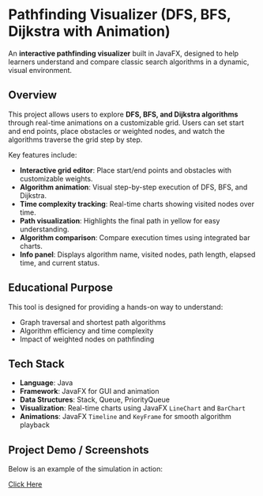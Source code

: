 # Pathfinding Visualizer (DFS, BFS, Dijkstra with Animation)

An **interactive pathfinding visualizer** built in JavaFX, designed to help learners understand and compare classic search algorithms in a dynamic, visual environment.

## Overview

This project allows users to explore **DFS, BFS, and Dijkstra algorithms** through real-time animations on a customizable grid. Users can set start and end points, place obstacles or weighted nodes, and watch the algorithms traverse the grid step by step.

Key features include:

- **Interactive grid editor**: Place start/end points and obstacles with customizable weights.  
- **Algorithm animation**: Visual step-by-step execution of DFS, BFS, and Dijkstra.  
- **Time complexity tracking**: Real-time charts showing visited nodes over time.  
- **Path visualization**: Highlights the final path in yellow for easy understanding.  
- **Algorithm comparison**: Compare execution times using integrated bar charts.  
- **Info panel**: Displays algorithm name, visited nodes, path length, elapsed time, and current status.  

## Educational Purpose

This tool is designed for providing a hands-on way to understand:

- Graph traversal and shortest path algorithms  
- Algorithm efficiency and time complexity  
- Impact of weighted nodes on pathfinding  

## Tech Stack

- **Language**: Java  
- **Framework**: JavaFX for GUI and animation  
- **Data Structures**: Stack, Queue, PriorityQueue  
- **Visualization**: Real-time charts using JavaFX `LineChart` and `BarChart`  
- **Animations**: JavaFX `Timeline` and `KeyFrame` for smooth algorithm playback  

## Project Demo / Screenshots
Below is an example of the simulation in action:
 
[Click Here](screenshots/Algorithm-Pathfinder.png)
